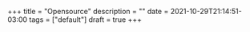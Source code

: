 +++
title = "Opensource"
description = ""
date = 2021-10-29T21:14:51-03:00
tags = ["default"]
draft = true
+++
